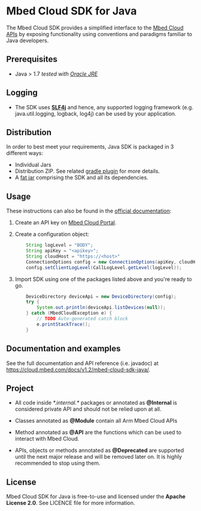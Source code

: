 # Mbed Cloud SDK for Java

The Mbed Cloud SDK provides a simplified interface to the [Mbed Cloud APIs](https://www.mbed.com/en/platform/cloud/) by exposing functionality using conventions and paradigms familiar to Java developers.

## Prerequisites

* Java > 1.7   _tested with [Oracle JRE](http://www.oracle.com/technetwork/java/javase/downloads/index.html)_

## Logging
* The SDK uses **[SLF4j](https://www.slf4j.org/)** and hence, any supported logging framework  (e.g. java.util.logging, logback, log4j) can be used by your application.
## Distribution
In order to best meet your requirements, Java SDK is packaged in 3 different ways:
* Individual Jars
* Distribution ZIP. See related [gradle plugin](https://docs.gradle.org/current/userguide/javaLibraryDistribution_plugin.html) for more details.
* A [fat jar](https://github.com/johnrengelman/shadow) comprising the SDK and all its dependencies.
## Usage

These instructions can also be found in the [official documentation](https://s3-us-west-2.amazonaws.com/mbed-cloud-sdk-java/index.html#quickstart):

1. Create an API key on [Mbed Cloud Portal](https://portal.mbedcloud.com/).

2. Create a configuration object:

    ```java
        String logLevel = "BODY";
        String apiKey = "<apikey>";
        String cloudHost = "https://<host>"
        ConnectionOptions config = new ConnectionOptions(apiKey, cloudHost);
        config.setClientLogLevel(CallLogLevel.getLevel(logLevel));
    ```

3. Import SDK using one of the packages listed above and you're ready to go.

    ```java
        DeviceDirectory deviceApi = new DeviceDirectory(config);
        try {
            System.out.println(deviceApi.listDevices(null));
        } catch (MbedCloudException e) {
            // TODO Auto-generated catch block
            e.printStackTrace();
        }
    ```

## Documentation and examples

See the full documentation and API reference (i.e. javadoc) at https://cloud.mbed.com/docs/v1.2/mbed-cloud-sdk-java/.

## Project

* All code inside _\*.internal.\*_ packages or annotated as **@Internal** is considered private API and should not be relied upon at all.

* Classes annotated as **@Module** contain all Arm Mbed Cloud APIs

* Method annotated as **@API** are the functions which can be used to interact with Mbed Cloud.
* APIs, objects or methods annotated as **@Deprecated** are supported until the next major release and will be removed later on. It is highly recommended to stop using them.
## License

Mbed Cloud SDK for Java is free-to-use and licensed under the **Apache License
2.0**. See LICENCE file for more information.